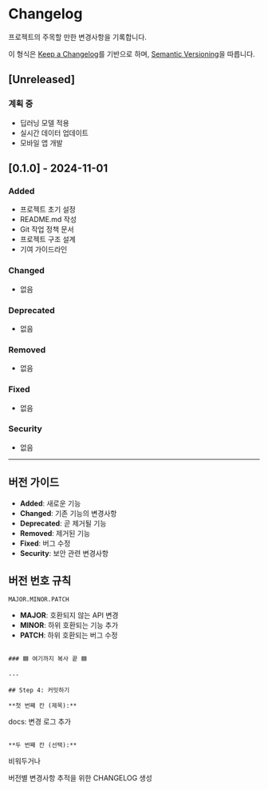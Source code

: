 # Changelog

프로젝트의 주목할 만한 변경사항을 기록합니다.

이 형식은 [Keep a Changelog](https://keepachangelog.com/ko/1.0.0/)를 기반으로 하며,
[Semantic Versioning](https://semver.org/lang/ko/)을 따릅니다.

## [Unreleased]

### 계획 중
- 딥러닝 모델 적용
- 실시간 데이터 업데이트
- 모바일 앱 개발

## [0.1.0] - 2024-11-01

### Added
- 프로젝트 초기 설정
- README.md 작성
- Git 작업 정책 문서
- 프로젝트 구조 설계
- 기여 가이드라인

### Changed
- 없음

### Deprecated
- 없음

### Removed
- 없음

### Fixed
- 없음

### Security
- 없음

---

## 버전 가이드

- **Added**: 새로운 기능
- **Changed**: 기존 기능의 변경사항
- **Deprecated**: 곧 제거될 기능
- **Removed**: 제거된 기능
- **Fixed**: 버그 수정
- **Security**: 보안 관련 변경사항

## 버전 번호 규칙

`MAJOR.MINOR.PATCH`

- **MAJOR**: 호환되지 않는 API 변경
- **MINOR**: 하위 호환되는 기능 추가
- **PATCH**: 하위 호환되는 버그 수정
```

### 🟦 여기까지 복사 끝 🟦

---

## Step 4: 커밋하기

**첫 번째 칸 (제목):**
```
docs: 변경 로그 추가
```

**두 번째 칸 (선택):**
```
비워두거나

버전별 변경사항 추적을 위한 CHANGELOG 생성
